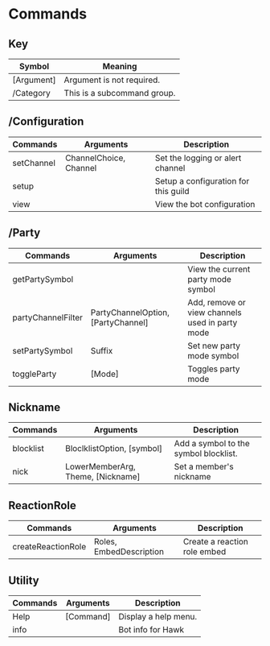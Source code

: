 # Commands

## Key 
| Symbol      | Meaning                        |
|-------------|--------------------------------|
| [Argument]  | Argument is not required.      |
| /Category   | This is a subcommand group.    |

## /Configuration
| Commands   | Arguments              | Description                          |
|------------|------------------------|--------------------------------------|
| setChannel | ChannelChoice, Channel | Set the logging or alert channel     |
| setup      |                        | Setup a configuration for this guild |
| view       |                        | View the bot configuration           |

## /Party
| Commands           | Arguments                          | Description                                     |
|--------------------|------------------------------------|-------------------------------------------------|
| getPartySymbol     |                                    | View the current party mode symbol              |
| partyChannelFilter | PartyChannelOption, [PartyChannel] | Add, remove or view channels used in party mode |
| setPartySymbol     | Suffix                             | Set new party mode symbol                       |
| toggleParty        | [Mode]                             | Toggles party mode                              |

## Nickname
| Commands  | Arguments                         | Description                           |
|-----------|-----------------------------------|---------------------------------------|
| blocklist | BloclklistOption, [symbol]        | Add a symbol to the symbol blocklist. |
| nick      | LowerMemberArg, Theme, [Nickname] | Set a member's nickname               |

## ReactionRole
| Commands           | Arguments               | Description                  |
|--------------------|-------------------------|------------------------------|
| createReactionRole | Roles, EmbedDescription | Create a reaction role embed |

## Utility
| Commands | Arguments | Description          |
|----------|-----------|----------------------|
| Help     | [Command] | Display a help menu. |
| info     |           | Bot info for Hawk    |

